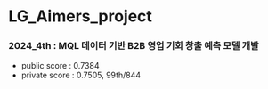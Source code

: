 # LG_Aimers_project

### 2024_4th :  MQL 데이터 기반 B2B 영업 기회 창출 예측 모델 개발
- public score : 0.7384
- private score : 0.7505, 99th/844
